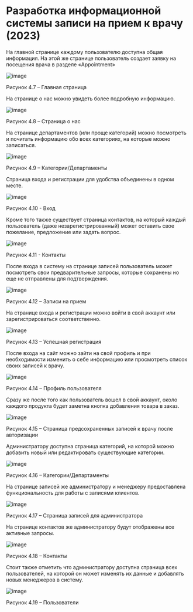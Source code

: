 # Разработка информационной системы записи на прием к врачу (2023)

На главной странице каждому пользователю доступна общая информация.
На этой же странице пользователь создает заявку на посещения врача в разделе «Appointment»

 ![image](https://github.com/Evgescha/Diploma.MedicalAppointment/assets/38140129/0346d7e7-8018-46a7-b08f-f2345d8d6ba2)

Рисунок 4.7 – Главная страница

На странице о нас можно увидеть более подробную информацию.

 ![image](https://github.com/Evgescha/Diploma.MedicalAppointment/assets/38140129/ede1edee-cf0e-4be3-84dc-a525b676eceb)

Рисунок 4.8 – Страница о нас

На странице департаментов (или проще категорий) можно посмотреть и почитать информацию обо всех категориях, на которые можно записаться.
 
 ![image](https://github.com/Evgescha/Diploma.MedicalAppointment/assets/38140129/ecc49b6d-a537-44f8-9851-b09f372f96ff)

Рисунок 4.9 – Категории/Департаменты

Страница входа и регистрации для удобства объединены в одном месте.
 
 ![image](https://github.com/Evgescha/Diploma.MedicalAppointment/assets/38140129/6f420930-e2d7-4340-8154-3a4fb7c7dd3e)

Рисунок 4.10 - Вход

Кроме того также существует страница контактов, на который каждый пользователь (даже незарегистрированный) может оставить свое пожелание, предложение или задать вопрос.

 ![image](https://github.com/Evgescha/Diploma.MedicalAppointment/assets/38140129/16f7ecb7-e886-4413-a48d-e38da5fcc5c4)

Рисунок 4.11 - Контакты

После входа в систему на странице записей пользователь может посмотреть свои предварительные запросы, которые сохранены но еще не отправлены для подтверждения.

 ![image](https://github.com/Evgescha/Diploma.MedicalAppointment/assets/38140129/f0222975-6db0-45d5-ab93-49a4cf852936)

Рисунок 4.12 – Записи на прием

На странице входа и регистрации можно войти в свой аккаунт или зарегистрироваться соответственно.

 ![image](https://github.com/Evgescha/Diploma.MedicalAppointment/assets/38140129/defe5376-bef4-4634-a408-e06c16e5863b)

Рисунок 4.13 – Успешная регистрация

После входа на сайт можно зайти на свой профиль и при необходимости изменить о себе информацию или просмотреть список своих записей к врачу.

 ![image](https://github.com/Evgescha/Diploma.MedicalAppointment/assets/38140129/3eb6df95-1890-44ee-a706-603364134410)

Рисунок 4.14 – Профиль пользователя

Сразу же после того как пользователь вошел в свой аккаунт, около каждого продукта будет заметна кнопка добавления товара в заказ.

 ![image](https://github.com/Evgescha/Diploma.MedicalAppointment/assets/38140129/afc0a9ab-877a-4c6a-bab8-65779befa5ef)

Рисунок 4.15 – Страница предсохраненных записей к врачу после авторизации

Администратору доступна страница категорий, на которой можно добавить новый или редактировать существующие категории.

 ![image](https://github.com/Evgescha/Diploma.MedicalAppointment/assets/38140129/ce5701bf-f5ef-40c9-8ae4-b9ea468a921d)

Рисунок 4.16 – Категории/Департаменты

На странице записей же администратору и менеджеру предоставлена функциональность для работы с записями клиентов.
 
 ![image](https://github.com/Evgescha/Diploma.MedicalAppointment/assets/38140129/f8805a41-bf0b-4e69-b76f-25ac615eeb19)

Рисунок 4.17 – Страница записей для администратора

На странице контактов же администратору будут отображены все активные запросы. 

 ![image](https://github.com/Evgescha/Diploma.MedicalAppointment/assets/38140129/287c358d-b62a-46b0-8037-baf7e28efac1)

Рисунок 4.18 – Контакты

Стоит также отметить что администратору доступна страница всех пользователей, на которой он может изменять их данные и добавлять новых менеджеров в систему.
 
 ![image](https://github.com/Evgescha/Diploma.MedicalAppointment/assets/38140129/abe233ce-f71d-4c9f-8b3a-43c404c76c08)

Рисунок 4.19 – Пользователи

